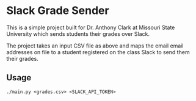 # Slack Grade Sender


This is a simple project built for Dr. Anthony Clark at Missouri State University which sends students their grades over Slack. 

The project takes an input CSV file as above and maps the email email addresses on file to a student registered on the class Slack to send them their grades. 

## Usage

```
./main.py <grades.csv> <SLACK_API_TOKEN>
```